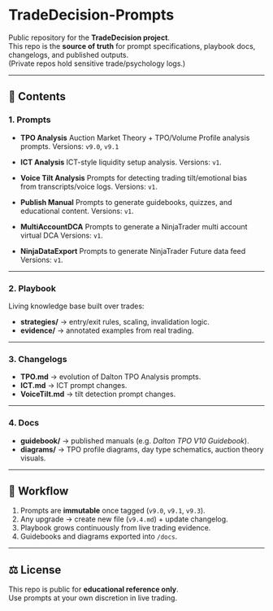 # TradeDecision-Prompts

Public repository for the **TradeDecision project**.  
This repo is the **source of truth** for prompt specifications, playbook docs, changelogs, and published outputs.  
(Private repos hold sensitive trade/psychology logs.)

---

## 📑 Contents

### 1. Prompts
- **TPO Analysis**
  Auction Market Theory + TPO/Volume Profile analysis prompts.
  Versions: `v9.0`, `v9.1`

- **ICT Analysis**
  ICT-style liquidity setup analysis.
  Versions: `v1`.

- **Voice Tilt Analysis**
  Prompts for detecting trading tilt/emotional bias from transcripts/voice logs.
  Versions: `v1`.

- **Publish Manual**
  Prompts to generate guidebooks, quizzes, and educational content.
  Versions: `v1`.

- **MultiAccountDCA**
  Prompts to generate a NinjaTrader multi account virtual DCA
  Versions: `v1`.

- **NinjaDataExport**
  Prompts to generate NinjaTrader Future data feed
  Versions: `v1`.
---

### 2. Playbook
Living knowledge base built over trades:  
- **strategies/** → entry/exit rules, scaling, invalidation logic.  
- **evidence/** → annotated examples from real trading.

---

### 3. Changelogs
- **TPO.md** → evolution of Dalton TPO Analysis prompts.  
- **ICT.md** → ICT prompt changes.  
- **VoiceTilt.md** → tilt detection prompt changes.  

---

### 4. Docs
- **guidebook/** → published manuals (e.g. *Dalton TPO V10 Guidebook*).  
- **diagrams/** → TPO profile diagrams, day type schematics, auction theory visuals.

---

## 🔄 Workflow

1. Prompts are **immutable** once tagged (`v9.0`, `v9.1`, `v9.3`).  
2. Any upgrade → create new file (`v9.4.md`) + update changelog.  
3. Playbook grows continuously from live trading evidence.  
4. Guidebooks and diagrams exported into `/docs`.  

---

## ⚖️ License
This repo is public for **educational reference only**.  
Use prompts at your own discretion in live trading.

